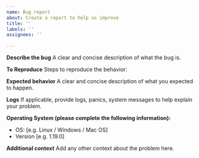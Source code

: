 ```yaml
---
name: Bug report
about: Create a report to help us improve
title: ''
labels: ''
assignees: ''

---
```


**Describe the bug**
A clear and concise description of what the bug is.

**To Reproduce**
Steps to reproduce the behavior:

**Expected behavior**
A clear and concise description of what you expected to happen.

**Logs**
If applicable, provide logs, panics, system messages to help explain your problem.

**Operating System (please complete the following information):**
 - OS: [e.g. Linux / Windows / Mac OS]
 - Version [e.g. 1.19.0]

**Additional context**
Add any other context about the problem here.
